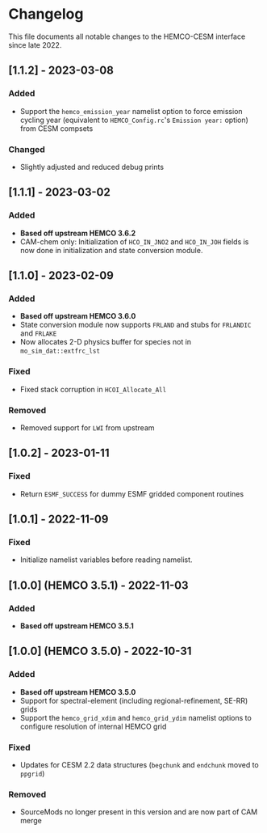# Changelog

This file documents all notable changes to the HEMCO-CESM interface since late 2022.

## [1.1.2] - 2023-03-08
### Added
- Support the `hemco_emission_year` namelist option to force emission cycling year (equivalent to `HEMCO_Config.rc`'s `Emission year:` option) from CESM compsets

### Changed
- Slightly adjusted and reduced debug prints

## [1.1.1] - 2023-03-02
### Added
- **Based off upstream HEMCO 3.6.2**
- CAM-chem only: Initialization of `HCO_IN_JNO2` and `HCO_IN_JOH` fields is now done in initialization and state conversion module.

## [1.1.0] - 2023-02-09
### Added
- **Based off upstream HEMCO 3.6.0**
- State conversion module now supports `FRLAND` and stubs for `FRLANDIC` and `FRLAKE`
- Now allocates 2-D physics buffer for species not in `mo_sim_dat::extfrc_lst`

### Fixed
- Fixed stack corruption in `HCOI_Allocate_All`

### Removed
- Removed support for `LWI` from upstream

## [1.0.2] - 2023-01-11
### Fixed
- Return `ESMF_SUCCESS` for dummy ESMF gridded component routines

## [1.0.1] - 2022-11-09
### Fixed
- Initialize namelist variables before reading namelist.

## [1.0.0] (HEMCO 3.5.1) - 2022-11-03
### Added
- **Based off upstream HEMCO 3.5.1**

## [1.0.0] (HEMCO 3.5.0) - 2022-10-31
### Added
- **Based off upstream HEMCO 3.5.0**
- Support for spectral-element (including regional-refinement, SE-RR) grids
- Support the `hemco_grid_xdim` and `hemco_grid_ydim` namelist options to configure resolution of internal HEMCO grid

### Fixed
- Updates for CESM 2.2 data structures (`begchunk` and `endchunk` moved to `ppgrid`)

### Removed
- SourceMods no longer present in this version and are now part of CAM merge